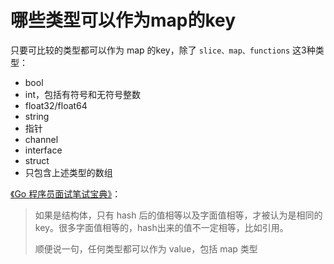 # 哪些类型可以作为map的key

只要可比较的类型都可以作为 map 的key，除了 `slice、map、functions` 这3种类型：
- bool
- int，包括有符号和无符号整数
- float32/float64
- string
- 指针
- channel
- interface
- struct
- 只包含上述类型的数组

 [《Go 程序员面试笔试宝典》](https://golang.design/go-questions)：
> 如果是结构体，只有 hash 后的值相等以及字面值相等，才被认为是相同的 key。很多字面值相等的，hash出来的值不一定相等，比如引用。
> 
> 顺便说一句，任何类型都可以作为 value，包括 map 类型